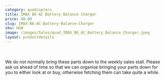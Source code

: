 ```yaml
---
category: quadcopters
title: IMAX B6-AC Battery Balance Charger
price: 40.00
slug: IMAX-B6-AC-Battery-Balance-Charger
sku: HGW
image: /images/Sales/quad_IMAX_B6_AC_Battery_Balance_Charger.jpeg
layout: productdetails
---
```


<br><br>We do not normally bring these parts down to the weekly sales stall. Please ask us ahead of time so that we can organise bringing your parts down for you to either look at or buy, otherwise fetching them can take quite a while.